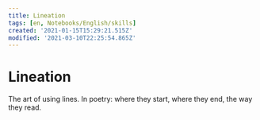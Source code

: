 ```yaml
---
title: Lineation
tags: [en, Notebooks/English/skills]
created: '2021-01-15T15:29:21.515Z'
modified: '2021-03-10T22:25:54.865Z'
---
```


# Lineation
The art of using lines. In poetry: where they start, where they end, the way they read.

